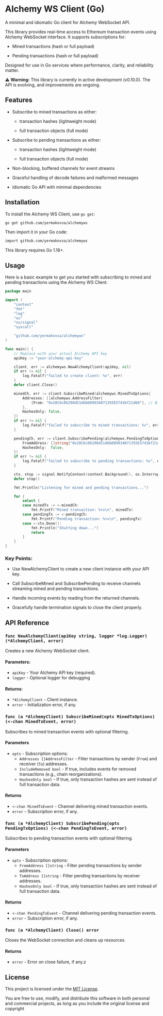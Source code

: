 # Alchemy WS Client (Go)

A minimal and idiomatic Go client for Alchemy WebSocket API.

This library provides real-time access to Ethereum transaction events using Alchemy WebSocket interface. It supports subscriptions for:

* Mined transactions (hash or full payload)

* Pending transactions (hash or full payload)

Designed for use in Go services where performance, clarity, and reliability matter.

⚠️ **Warning:** This library is currently in active development (v0.10.0). The API is evolving, and improvements are ongoing.

## Features

* Subscribe to mined transactions as either:
  * transaction hashes (lightweight mode)

  * full transaction objects (full mode)

* Subscribe to pending transactions as either:

  * transaction hashes (lightweight mode)

  * full transaction objects (full mode)

* Non-blocking, buffered channels for event streams

* Graceful handling of decode failures and malformed messages

* Idiomatic Go API with minimal dependencies

## Installation

To install the Alchemy WS Client, use `go get`:

```bash
go get github.com/yermakovsa/alchemyws
```

Then import it in your Go code:

```bash
import github.com/yermakovsa/alchemyws
```

This library requires Go 1.18+.

## Usage

Here is a basic example to get you started with subscribing to mined and pending transactions using the Alchemy WS Client:

```go
package main

import (
	"context"
	"fmt"
	"log"
	"os"
	"os/signal"
	"syscall"

	"github.com/yermakovsa/alchemyws"
)

func main() {
	// Replace with your actual Alchemy API key
	apiKey := "your-alchemy-api-key"

	client, err := alchemyws.NewAlchemyClient(apiKey, nil)
	if err != nil {
		log.Fatalf("failed to create client: %v", err)
	}
	defer client.Close()

	minedCh, err := client.SubscribeMined(alchemyws.MinedTxOptions{
		Addresses: []alchemyws.AddressFilter{
			{From: "0x28C6c06298d514Db089934071355E5743bf21d60"}, // Binance hot wallet ETH
		},
		HashesOnly: false,
	})
	if err != nil {
		log.Fatalf("failed to subscribe to mined transactions: %v", err)
	}

	pendingCh, err := client.SubscribePending(alchemyws.PendingTxOptions{
		FromAddress: []string{"0x28C6c06298d514Db089934071355E5743bf21d60"}, // Binance hot wallet ETH
		HashesOnly:  false,
	})
	if err != nil {
		log.Fatalf("failed to subscribe to pending transactions: %v", err)
	}

	ctx, stop := signal.NotifyContext(context.Background(), os.Interrupt, syscall.SIGTERM)
	defer stop()

	fmt.Println("Listening for mined and pending transactions...")

	for {
		select {
		case minedTx := <-minedCh:
			fmt.Printf("Mined transaction: %+v\n", minedTx)
		case pendingTx := <-pendingCh:
			fmt.Printf("Pending transaction: %+v\n", pendingTx)
		case <-ctx.Done():
			fmt.Println("Shutting down...")
			return
		}
	}
}
```

### Key Points:
* Use NewAlchemyClient to create a new client instance with your API key.

* Call SubscribeMined and SubscribePending to receive channels streaming mined and pending transactions.

* Handle incoming events by reading from the returned channels.

* Gracefully handle termination signals to close the client properly.

## API Reference

### `func NewAlchemyClient(apiKey string, logger *log.Logger) (*AlchemyClient, error)`

Creates a new Alchemy WebSocket client.

#### Parameters:
* `apiKey` - Your Alchemy API key (required).
* `logger` - Optional logger for debugging
  
#### Returns:
* `*AlchemyClient` - Client instance.
* `error` - Initialization error, if any.
  
### `func (a *AlchemyClient) SubscribeMined(opts MinedTxOptions) (<-chan MinedTxEvent, error)`

Subscribes to mined transaction events with optional filtering.

#### Parameters
* `opts` - Subscription options:
  * `Addresses []AddressFilter` - Filter transactions by sender (`From`) and receiver (`To`) addresses.
  * `IncludeRemoved bool` - If true, includes events for removed transactions (e.g., chain reorganizations).
  * `HashesOnly bool` - If true, only transaction hashes are sent instead of full transaction data.

#### Returns
* `<-chan MinedTxEvent` - Channel delivering mined transaction events.
* `error` - Subscription error, if any.

### `func (a *AlchemyClient) SubscribePending(opts PendingTxOptions) (<-chan PendingTxEvent, error)`

Subscribes to pending transaction events with optional filtering.

#### Parameters
* `opts` - Subscription options:
  * `FromAddress []string` - Filter pending transactions by sender addresses.
  * `ToAddress []string` - Filter pending transactions by receiver addresses.
  * `HashesOnly bool` - If true, only transaction hashes are sent instead of full transaction data.

#### Returns
* `<-chan PendingTxEvent` - Channel delivering pending transaction events.
* `error` - Subscription error, if any.

### `func (a *AlchemyClient) Close() error`

Closes the WebSocket connection and cleans up resources.

#### Returns
* `error` - Error on close failure, if any.z

## License

This project is licensed under the [MIT License](LICENSE).

You are free to use, modify, and distribute this software in both personal and commercial projects, as long as you include the original license and copyright












